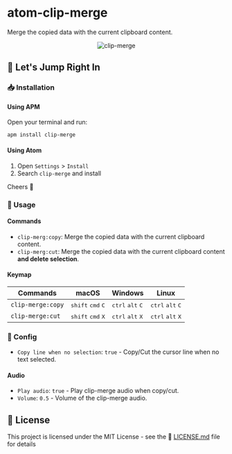 # atom-clip-merge

Merge the copied data with the current clipboard content.

<p align="center"><img src="https://raw.githubusercontent.com/ooJerryLeeoo/atom-clip-merge/master/assets/clip-merge.gif" alt="clip-merge" /></p>

## :checkered_flag: Let's Jump Right In

### :inbox_tray: Installation

#### Using APM

Open your terminal and run:

``` shell
apm install clip-merge
```

#### Using Atom

1. Open `Settings` > `Install`
2. Search `clip-merge` and install

Cheers :beers:

### :key: Usage

#### Commands

* `clip-merg:copy`: Merge the copied data with the current clipboard content.
* `clip-merg:cut`: Merge the copied data with the current clipboard content **and delete selection**.

#### Keymap

|     Commands      |                    macOS                     |                   Windows                   |                    Linux                    |
| ----------------- | -------------------------------------------- | ------------------------------------------- | ------------------------------------------- |
| `clip-merge:copy` | <kbd>shift</kbd> <kbd>cmd</kbd> <kbd>C</kbd> | <kbd>ctrl</kbd> <kbd>alt</kbd> <kbd>C</kbd> | <kbd>ctrl</kbd> <kbd>alt</kbd> <kbd>C</kbd> |
| `clip-merge:cut`  | <kbd>shift</kbd> <kbd>cmd</kbd> <kbd>X</kbd> | <kbd>ctrl</kbd> <kbd>alt</kbd> <kbd>X</kbd> | <kbd>ctrl</kbd> <kbd>alt</kbd> <kbd>X</kbd> |

### :wrench: Config

* `Copy line when no selection`: `true` - Copy/Cut the cursor line when no text selected.

#### Audio

* `Play audio`: `true` - Play clip-merge audio when copy/cut.  
* `Volume`: `0.5` - Volume of the clip-merge audio.

## :page_facing_up: License

This project is licensed under the MIT License - see the :page_facing_up: [LICENSE.md](LICENSE.md) file for details
